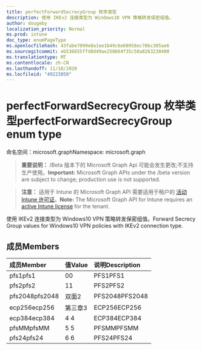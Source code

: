 ```yaml
---
title: perfectForwardSecrecyGroup 枚举类型
description: 使用 IKEv2 连接类型为 Windows10 VPN 策略转发保密组值。
author: dougeby
localization_priority: Normal
ms.prod: intune
doc_type: enumPageType
ms.openlocfilehash: 43fabe7099e0a1ee1b49c6e60958ec78bc305ae6
ms.sourcegitcommit: eb536655ffd8d49ae258664f35c50a8263238400
ms.translationtype: MT
ms.contentlocale: zh-CN
ms.lasthandoff: 11/18/2020
ms.locfileid: "49223050"
---
```

# <a name="perfectforwardsecrecygroup-enum-type"></a><span data-ttu-id="25b9f-103">perfectForwardSecrecyGroup 枚举类型</span><span class="sxs-lookup"><span data-stu-id="25b9f-103">perfectForwardSecrecyGroup enum type</span></span>

<span data-ttu-id="25b9f-104">命名空间：microsoft.graph</span><span class="sxs-lookup"><span data-stu-id="25b9f-104">Namespace: microsoft.graph</span></span>

> <span data-ttu-id="25b9f-105">**重要说明：** /Beta 版本下的 Microsoft Graph Api 可能会发生更改;不支持生产使用。</span><span class="sxs-lookup"><span data-stu-id="25b9f-105">**Important:** Microsoft Graph APIs under the /beta version are subject to change; production use is not supported.</span></span>

> <span data-ttu-id="25b9f-106">**注意：** 适用于 Intune 的 Microsoft Graph API 需要适用于租户的 [活动 Intune 许可证](https://go.microsoft.com/fwlink/?linkid=839381)。</span><span class="sxs-lookup"><span data-stu-id="25b9f-106">**Note:** The Microsoft Graph API for Intune requires an [active Intune license](https://go.microsoft.com/fwlink/?linkid=839381) for the tenant.</span></span>

<span data-ttu-id="25b9f-107">使用 IKEv2 连接类型为 Windows10 VPN 策略转发保密组值。</span><span class="sxs-lookup"><span data-stu-id="25b9f-107">Forward Secrecy Group values for Windows10 VPN policies with IKEv2 connection type.</span></span>

## <a name="members"></a><span data-ttu-id="25b9f-108">成员</span><span class="sxs-lookup"><span data-stu-id="25b9f-108">Members</span></span>
|<span data-ttu-id="25b9f-109">成员</span><span class="sxs-lookup"><span data-stu-id="25b9f-109">Member</span></span>|<span data-ttu-id="25b9f-110">值</span><span class="sxs-lookup"><span data-stu-id="25b9f-110">Value</span></span>|<span data-ttu-id="25b9f-111">说明</span><span class="sxs-lookup"><span data-stu-id="25b9f-111">Description</span></span>|
|:---|:---|:---|
|<span data-ttu-id="25b9f-112">pfs1</span><span class="sxs-lookup"><span data-stu-id="25b9f-112">pfs1</span></span>|<span data-ttu-id="25b9f-113">0</span><span class="sxs-lookup"><span data-stu-id="25b9f-113">0</span></span>|<span data-ttu-id="25b9f-114">PFS1</span><span class="sxs-lookup"><span data-stu-id="25b9f-114">PFS1</span></span>|
|<span data-ttu-id="25b9f-115">pfs2</span><span class="sxs-lookup"><span data-stu-id="25b9f-115">pfs2</span></span>|<span data-ttu-id="25b9f-116">1</span><span class="sxs-lookup"><span data-stu-id="25b9f-116">1</span></span>|<span data-ttu-id="25b9f-117">PFS2</span><span class="sxs-lookup"><span data-stu-id="25b9f-117">PFS2</span></span>|
|<span data-ttu-id="25b9f-118">pfs2048</span><span class="sxs-lookup"><span data-stu-id="25b9f-118">pfs2048</span></span>|<span data-ttu-id="25b9f-119">双面</span><span class="sxs-lookup"><span data-stu-id="25b9f-119">2</span></span>|<span data-ttu-id="25b9f-120">PFS2048</span><span class="sxs-lookup"><span data-stu-id="25b9f-120">PFS2048</span></span>|
|<span data-ttu-id="25b9f-121">ecp256</span><span class="sxs-lookup"><span data-stu-id="25b9f-121">ecp256</span></span>|<span data-ttu-id="25b9f-122">第三章</span><span class="sxs-lookup"><span data-stu-id="25b9f-122">3</span></span>|<span data-ttu-id="25b9f-123">ECP256</span><span class="sxs-lookup"><span data-stu-id="25b9f-123">ECP256</span></span>|
|<span data-ttu-id="25b9f-124">ecp384</span><span class="sxs-lookup"><span data-stu-id="25b9f-124">ecp384</span></span>|<span data-ttu-id="25b9f-125">4 </span><span class="sxs-lookup"><span data-stu-id="25b9f-125">4</span></span>|<span data-ttu-id="25b9f-126">ECP384</span><span class="sxs-lookup"><span data-stu-id="25b9f-126">ECP384</span></span>|
|<span data-ttu-id="25b9f-127">pfsMM</span><span class="sxs-lookup"><span data-stu-id="25b9f-127">pfsMM</span></span>|<span data-ttu-id="25b9f-128">5 </span><span class="sxs-lookup"><span data-stu-id="25b9f-128">5</span></span>|<span data-ttu-id="25b9f-129">PFSMM</span><span class="sxs-lookup"><span data-stu-id="25b9f-129">PFSMM</span></span>|
|<span data-ttu-id="25b9f-130">pfs24</span><span class="sxs-lookup"><span data-stu-id="25b9f-130">pfs24</span></span>|<span data-ttu-id="25b9f-131">6 </span><span class="sxs-lookup"><span data-stu-id="25b9f-131">6</span></span>|<span data-ttu-id="25b9f-132">PFS24</span><span class="sxs-lookup"><span data-stu-id="25b9f-132">PFS24</span></span>|




